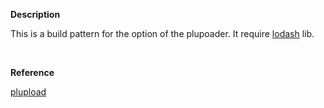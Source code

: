 **Description**

This is a build pattern for the option of the plupoader.
It require [lodash](https://lodash.com) lib. 

<br>

**Reference**

[plupload](https://github.com/moxiecode/plupload/wiki/Options)
